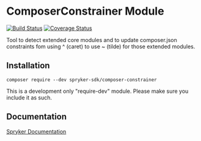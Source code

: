 # ComposerConstrainer Module
[![Build Status](https://travis-ci.org/spryker-sdk/composer-constrainer.svg)](https://travis-ci.org/spryker-sdk/composer-constrainer)
[![Coverage Status](https://coveralls.io/repos/github/spryker-sdk/composer-constrainer/badge.svg)](https://coveralls.io/github/spryker-sdk/composer-constrainer)

Tool to detect extended core modules and to update composer.json constraints fom using ^ (caret) to use ~ (tilde) for those extended modules. 

## Installation

```
composer require --dev spryker-sdk/composer-constrainer
```

This is a development only "require-dev" module. Please make sure you include it as such.

## Documentation

[Spryker Documentation](https://academy.spryker.com/developing_with_spryker/module_guide/modules.html)

